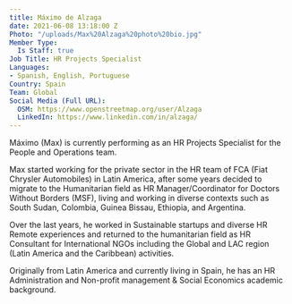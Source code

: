 ```yaml
---
title: Máximo de Alzaga
date: 2021-06-08 13:18:00 Z
Photo: "/uploads/Max%20Alzaga%20photo%20bio.jpg"
Member Type:
  Is Staff: true
Job Title: HR Projects Specialist
Languages:
- Spanish, English, Portuguese
Country: Spain
Team: Global
Social Media (Full URL):
  OSM: https://www.openstreetmap.org/user/Alzaga
  LinkedIn: https://www.linkedin.com/in/alzaga/
---
```


Máximo (Max) is currently performing as an HR Projects Specialist for the People and Operations team.

Max started working for the private sector in the HR team of FCA (Fiat Chrysler Automobiles) in Latin America, after some years decided to migrate to the Humanitarian field as HR Manager/Coordinator for Doctors Without Borders (MSF), living and working in diverse contexts such as South Sudan, Colombia, Guinea Bissau, Ethiopia, and Argentina.

Over the last years, he worked in Sustainable startups and diverse HR Remote experiences and returned to the humanitarian field as HR Consultant for International NGOs including the Global and LAC region (Latin America and the Caribbean) activities.

Originally from Latin America and currently living in Spain, he has an HR Administration and Non-profit management & Social Economics academic background.